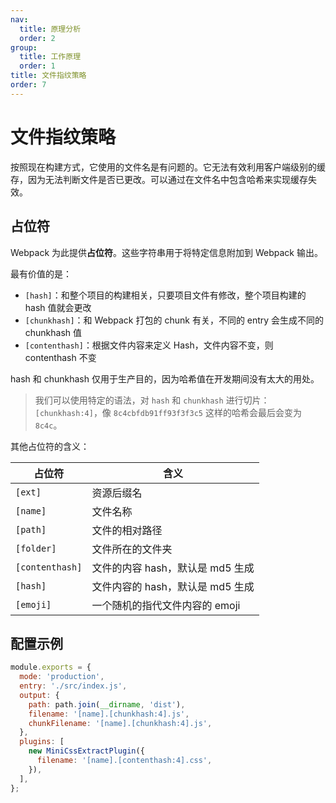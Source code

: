 ```yaml
---
nav:
  title: 原理分析
  order: 2
group:
  title: 工作原理
  order: 1
title: 文件指纹策略
order: 7
---
```


# 文件指纹策略

按照现在构建方式，它使用的文件名是有问题的。它无法有效利用客户端级别的缓存，因为无法判断文件是否已更改。可以通过在文件名中包含哈希来实现缓存失效。

## 占位符

Webpack 为此提供**占位符**。这些字符串用于将特定信息附加到 Webpack 输出。

最有价值的是：

- `[hash]`：和整个项目的构建相关，只要项目文件有修改，整个项目构建的 hash 值就会更改
- `[chunkhash]`：和 Webpack 打包的 chunk 有关，不同的 entry 会生成不同的 chunkhash 值
- `[contenthash]`：根据文件内容来定义 Hash，文件内容不变，则 contenthash 不变

hash 和 chunkhash 仅用于生产目的，因为哈希值在开发期间没有太大的用处。

> 我们可以使用特定的语法，对 `hash` 和 `chunkhash` 进行切片：`[chunkhash:4]`，像 `8c4cbfdb91ff93f3f3c5` 这样的哈希会最后会变为 `8c4c`。

其他占位符的含义：

| 占位符          | 含义                             |
| --------------- | -------------------------------- |
| `[ext]`         | 资源后缀名                       |
| `[name]`        | 文件名称                         |
| `[path]`        | 文件的相对路径                   |
| `[folder]`      | 文件所在的文件夹                 |
| `[contenthash]` | 文件的内容 hash，默认是 md5 生成 |
| `[hash]`        | 文件内容的 hash，默认是 md5 生成 |
| `[emoji]`       | 一个随机的指代文件内容的 emoji   |

## 配置示例

```js
module.exports = {
  mode: 'production',
  entry: './src/index.js',
  output: {
    path: path.join(__dirname, 'dist'),
    filename: '[name].[chunkhash:4].js',
    chunkFilename: '[name].[chunkhash:4].js',
  },
  plugins: [
    new MiniCssExtractPlugin({
      filename: '[name].[contenthash:4].css',
    }),
  ],
};
```
